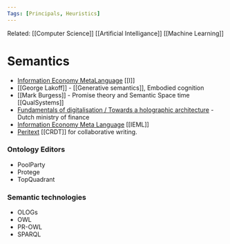 ```yaml
---
Tags: [Principals, Heuristics]
---
```

Related: [[Computer Science]] [[Artificial Intelligance]] [[Machine Learning]]

# Semantics

- [Information Economy MetaLanguage](https://pierrelevyblog.com/my-research-in-a-nutshell/) [[I]]
- [[George Lakoff]] - [[Generative semantics]], Embodied cognition 
- [[Mark Burgess]] - Promise theory and Semantic Space time [[QualSystems]]
- [Fundamentals of digitalisation / Towards a holographic architecture](https://www.linkedin.com/pulse/fundamentals-digitalisation-towards-holographic-flores-bakker/?trackingId=xuRbq9oeRUSpek%2Fk22C4wA%3D%3D) - Dutch ministry of finance
- [Information Economy Meta Language](https://pierrelevyblog.com/my-research-in-a-nutshell/) [[IEML]]
- [Peritext](https://www.inkandswitch.com/peritext/) [[CRDT]] for collaborative writing. 

### Ontology Editors
- PoolParty
- Protege
- TopQuadrant

### Semantic technologies
- OLOGs
- OWL
- PR-OWL 
- SPARQL